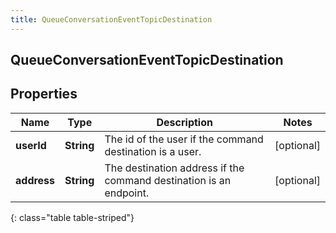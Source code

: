 ```yaml
---
title: QueueConversationEventTopicDestination
---
```

## QueueConversationEventTopicDestination


## Properties

| Name | Type | Description | Notes |
| ------------ | ------------- | ------------- | ------------- |
| **userId** | <!----><!---->**String**<!----> | The id of the user if the command destination is a user. |  [optional] |
| **address** | <!----><!---->**String**<!----> | The destination address if the command destination is an endpoint. |  [optional] |
{: class="table table-striped"}




